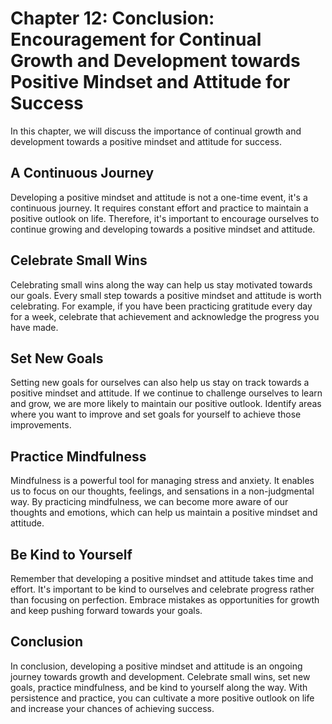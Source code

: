 Chapter 12: Conclusion: Encouragement for Continual Growth and Development towards Positive Mindset and Attitude for Success
============================================================================================================================

In this chapter, we will discuss the importance of continual growth and development towards a positive mindset and attitude for success.

A Continuous Journey
--------------------

Developing a positive mindset and attitude is not a one-time event, it's a continuous journey. It requires constant effort and practice to maintain a positive outlook on life. Therefore, it's important to encourage ourselves to continue growing and developing towards a positive mindset and attitude.

Celebrate Small Wins
--------------------

Celebrating small wins along the way can help us stay motivated towards our goals. Every small step towards a positive mindset and attitude is worth celebrating. For example, if you have been practicing gratitude every day for a week, celebrate that achievement and acknowledge the progress you have made.

Set New Goals
-------------

Setting new goals for ourselves can also help us stay on track towards a positive mindset and attitude. If we continue to challenge ourselves to learn and grow, we are more likely to maintain our positive outlook. Identify areas where you want to improve and set goals for yourself to achieve those improvements.

Practice Mindfulness
--------------------

Mindfulness is a powerful tool for managing stress and anxiety. It enables us to focus on our thoughts, feelings, and sensations in a non-judgmental way. By practicing mindfulness, we can become more aware of our thoughts and emotions, which can help us maintain a positive mindset and attitude.

Be Kind to Yourself
-------------------

Remember that developing a positive mindset and attitude takes time and effort. It's important to be kind to ourselves and celebrate progress rather than focusing on perfection. Embrace mistakes as opportunities for growth and keep pushing forward towards your goals.

Conclusion
----------

In conclusion, developing a positive mindset and attitude is an ongoing journey towards growth and development. Celebrate small wins, set new goals, practice mindfulness, and be kind to yourself along the way. With persistence and practice, you can cultivate a more positive outlook on life and increase your chances of achieving success.

